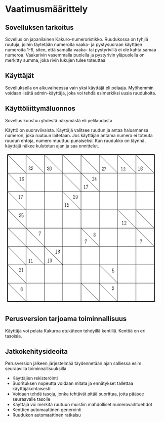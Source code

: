 # Vaatimusmäärittely

## Sovelluksen tarkoitus

Sovellus on japanilainen Kakuro-numeroristikko.  Ruudukossa on tyhjiä ruutuja, joihin täytetään numeroita vaaka- ja pystysuoraan käyttäen numeroita 1-9, siten, että samalla vaaka- tai pystyrivillä ei ole kahta samaa numeroa.  Vaakarivin vasemmalla puolella ja pystyrivin yläpuolella on merkitty summa, joka rivin lukujen tulee toteuttaa.

## Käyttäjät

Sovelluksella on alkuvaiheessa vain yksi käyttäjä eli pelaaja.  Myöhemmin voidaan lisätä admin-käyttäjä, joka voi tehdä esimerkiksi uusia ruudukoita.

## Käyttöliittymäluonnos

Sovellus koostuu yhdestä näkymästä eli pelilaudasta.

Käyttö on suoraviivaista.  Käyttäjä valitsee ruudun ja antaa haluamansa numeron, joka ruutuun laitetaan. Jos käyttäjän antama numero ei toteuta ruudun ehtoja, numero muuttuu punaiseksi. Kun ruudukko on täynnä, käyttäjä näkee kulutetun ajan ja saa onnittelut.

<img src="kakuro.png" width="750">

## Perusversion tarjoama toiminnallisuus

Käyttäjä voi pelata Kakuroa etukäteen tehdyillä kentillä.  Kenttiä on eri tasoisia.

## Jatkokehitysideoita

Perusversion jälkeen järjestelmää täydennetään ajan salliessa esim. seuraavilla toiminnallisuuksilla

- Käyttäjien rekisteröinti
- Suorituksen nopeutta voidaan mitata ja ennätykset tallettaa käyttäjäkohtaisesti
- Voidaan tehdä tasoja, jonka tehtävät pitää suorittaa, jotta pääsee seuraavalle tasolle
- Käyttäjä voi merkitä ruutuun muistiin mahdolliset numerovaihtoehdot
- Kenttien automaattinen generointi
- Ruudukon automaattinen ratkaisu
